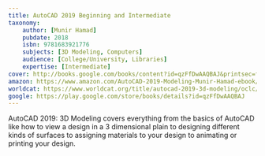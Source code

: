 ```yaml
---
title: AutoCAD 2019 Beginning and Intermediate
taxonomy:
	author: [Munir Hamad]
	pubdate: 2018
	isbn: 9781683921776
	subjects: [3D Modeling, Computers]
	audience: [College/University, Libraries]
	expertise: [Intermediate]
cover: http://books.google.com/books/content?id=qzFfDwAAQBAJ&printsec=frontcover&img=1&zoom=1&edge=curl&source=gbs_api
amazon: https://www.amazon.com/AutoCAD-2019-Modeling-Munir-Hamad-ebook/dp/B07FKQSFJ6/ref=sr_1_9?keywords=AutoCAD+2019%3A+3D+Modeling&qid=1569589687&s=gateway&sr=8-9
worldcat: https://www.worldcat.org/title/autocad-2019-3d-modeling/oclc/1038803522&referer=brief_results
google: https://play.google.com/store/books/details?id=qzFfDwAAQBAJ
---
```

AutoCAD 2019: 3D Modeling covers everything from the basics of AutoCAD like how to view a design in a 3 dimensional plain to designing different kinds of surfaces to assigning materials to your design to animating or printing your design.